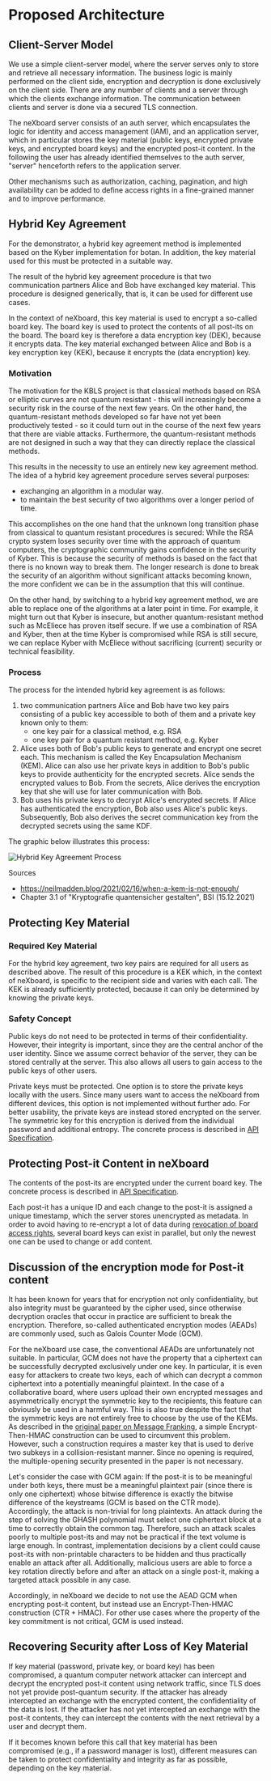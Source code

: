 # Proposed Architecture

## Client-Server Model

We use a simple client-server model, where the server serves only to store and retrieve all necessary information. The business
logic is mainly performed on the client side, encryption and decryption is done exclusively on the client side. There are
any number of clients and a server through which the clients exchange information. The communication between clients and
server is done via a secured TLS connection.

The neXboard server consists of an auth server, which encapsulates the logic for identity and access management (IAM), and
an application server, which in particular stores the key material (public keys, encrypted private keys, and encrypted board
keys) and the encrypted post-it content. In the following the user has already identified themselves to the auth server,
"server" henceforth refers to the application server.

Other mechanisms such as authorization, caching, pagination, and high availability can be added to define access rights
in a fine-grained manner and to improve performance.

## Hybrid Key Agreement

For the demonstrator, a hybrid key agreement method is implemented based on the Kyber implementation for botan. In addition,
the key material used for this must be protected in a suitable way.

The result of the hybrid key agreement procedure is that two communication partners Alice and Bob have exchanged key material.
This procedure is designed generically, that is, it can be used for different use cases.

In the context of neXboard, this key material is used to encrypt a so-called board key. The board key is used to protect
the contents of all post-its on the board. The board key is therefore a data encryption key (DEK), because it encrypts data.
The key material exchanged between Alice and Bob is a key encryption key (KEK), because it encrypts the (data encryption) key.

### Motivation

The motivation for the KBLS project is that classical methods based on RSA or elliptic curves are not quantum resistant -
this will increasingly become a security risk in the course of the next few years. On the other hand, the quantum-resistant
methods developed so far have not yet been productively tested - so it could turn out in the course of the next few years
that there are viable attacks. Furthermore, the quantum-resistant methods are not designed in such a way that they can directly
replace the classical methods.

This results in the necessity to use an entirely new key agreement method. The idea of a hybrid key agreement procedure
serves several purposes:

* exchanging an algorithm in a modular way.
* to maintain the best security of two algorithms over a longer period of time.

This accomplishes on the one hand that the unknown long transition phase from classical to quantum resistant procedures
is secured: While the RSA crypto system loses security over time with the approach of quantum computers, the cryptographic
community gains confidence in the security of Kyber. This is because the security of methods is based on the fact that there
is no known way to break them. The longer research is done to break the security of an algorithm without significant attacks
becoming known, the more confident we can be in the assumption that this will continue.

On the other hand, by switching to a hybrid key agreement method, we are able to replace one of the algorithms at a later
point in time. For example, it might turn out that Kyber is insecure, but another quantum-resistant method such as McEliece
has proven itself secure. If we use a combination of RSA and Kyber, then at the time Kyber is compromised while RSA is still
secure, we can replace Kyber with McEliece without sacrificing (current) security or technical feasibility.

### Process

The process for the intended hybrid key agreement is as follows:

1. two communication partners Alice and Bob have two key pairs consisting of a public key accessible to both of them and
   a private key known only to them:
   * one key pair for a classical method, e.g. RSA
   * one key pair for a quantum resistant method, e.g. Kyber
2. Alice uses both of Bob's public keys to generate and encrypt one secret each. This mechanism is called the Key Encapsulation
   Mechanism (KEM). Alice can also use her private keys in addition to Bob's public keys to provide authenticity for the
   encrypted secrets. Alice sends the encrypted values to Bob. From the secrets, Alice derives the encryption key that she
   will use for later communication with Bob.
3. Bob uses his private keys to decrypt Alice's encrypted secrets. If Alice has authenticated the encryption, Bob also uses
   Alice's public keys. Subsequently, Bob also derives the secret communication key from the decrypted secrets using the
   same KDF.

The graphic below illustrates this process:

![Hybrid Key Agreement Process](../images/02-hybrid-encryption.png)

Sources

* <https://neilmadden.blog/2021/02/16/when-a-kem-is-not-enough/>
* Chapter 3.1 of "Kryptografie quantensicher gestalten", BSI (15.12.2021)

## Protecting Key Material

### Required Key Material

For the hybrid key agreement, two key pairs are required for all users as described above. The result of this procedure
is a KEK which, in the context of neXboard, is specific to the recipient side and varies with each call. The KEK is already
sufficiently protected, because it can only be determined by knowing the private keys.

### Safety Concept

Public keys do not need to be protected in terms of their confidentiality. However, their integrity is important, since
they are the central anchor of the user identity. Since we assume correct behavior of the server, they can be stored centrally
at the server. This also allows all users to gain access to the public keys of other users.

Private keys must be protected. One option is to store the private keys locally with the users. Since many users want to
access the neXboard from different devices, this option is not implemented without further ado. For better usability, the
private keys are instead stored encrypted on the server. The symmetric key for this encryption is derived from the individual
password and additional entropy. The concrete process is described in [API Specification](03-API-Specification%2BUser-Flows.md#Register-Key-Pairs).

## Protecting Post-it Content in neXboard

The contents of the post-its are encrypted under the current board key. The concrete process is described in [API Specification](03-API-Specification%2BUser-Flows.md#Board-edit).

Each post-it has a unique ID and each change to the post-it is assigned a unique timestamp, which the server stores unencrypted
as metadata. In order to avoid having to re-encrypt a lot of data during [revocation of board access rights](03-API-Specification%2BUser-Flows.md#Revoke-board-access-rights),
several board keys can exist in parallel, but only the newest one can be used to change or add content.

## Discussion of the encryption mode for Post-it content

It has been known for years that for encryption not only confidentiality, but also integrity must be guaranteed by the
cipher used, since otherwise decryption oracles that occur in practice are sufficient to break the encryption. Therefore,
so-called authenticated encryption modes (AEADs) are commonly used, such as Galois Counter Mode (GCM).

For the neXboard use case, the conventional AEADs are unfortunately not suitable. In particular, GCM does not have the property
that a ciphertext can be successfully decrypted exclusively under one key. In particular, it is even easy for attackers
to create two keys, each of which can decrypt a common ciphertext into a potentially meaningful plaintext. In the case of
a collaborative board, where users upload their own encrypted messages and asymmetrically encrypt the symmetric key to the
recipients, this feature can obviously be used in a harmful way. This is also true despite the fact that the symmetric keys
are not entirely free to choose by the use of the KEMs. As described in the [original paper on Message Franking](https://eprint.iacr.org/2017/664.pdf),
a simple Encrypt-Then-HMAC construction can be used to circumvent this problem. However, such a construction requires a
master key that is used to derive two subkeys in a collision-resistant manner. Since no opening is required, the multiple-opening
security presented in the paper is not necessary.

Let's consider the case with GCM again: If the post-it is to be meaningful under both keys, there must be a meaningful
plaintext pair (since there is only one ciphertext) whose bitwise difference is exactly the bitwise difference of the keystreams
(GCM is based on the CTR mode). Accordingly, the attack is non-trivial for long plaintexts. An attack during the step of
solving the GHASH polynomial must select one ciphertext block at a time to correctly obtain the common tag. Therefore, such
an attack scales poorly to multiple post-its and may not be practical if the text volume is large enough. In contrast, implementation
decisions by a client could cause post-its with non-printable characters to be hidden and thus practically enable an attack
after all. Additionally, malicious users are able to force a key rotation directly before and after an attack on a single
post-it, making a targeted attack possible in any case.

Accordingly, in neXboard we decide to not use the AEAD GCM when encrypting post-it content, but instead use an Encrypt-Then-HMAC
construction (CTR + HMAC). For other use cases where the property of the key commitment is not critical, GCM is used instead.

## Recovering Security after Loss of Key Material

If key material (password, private key, or board key) has been compromised, a quantum computer network attacker can
intercept and decrypt the encrypted post-it content using network traffic, since TLS does not yet provide post-quantum security.
If the attacker has already intercepted an exchange with the encrypted content, the confidentiality of the data is lost.
If the attacker has not yet intercepted an exchange with the post-it contents, they can intercept the contents with the next
retrieval by a user and decrypt them.

If it becomes known before this call that key material has been compromised (e.g., if a password manager is lost), different
measures can be taken to protect confidentiality and integrity as far as possible, depending on the key material.
